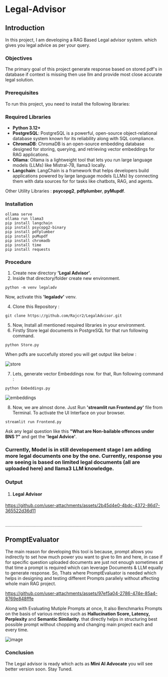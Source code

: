 # Legal-Advisor

## Introduction

In this project, I am developing a RAG Based Legal advisor system. which gives you legal advice as per your query.

### Objectives

The primary goal of this project generate response based on stored pdf's in database if context is missing then use llm and provide most close accurate legal solution.

### Prerequisites
To run this project, you need to install the following libraries:
### Required Libraries

- **Python 3.12+**
- **PostgreSQL**: PostgreSQL is a powerful, open-source object-relational database system known for its reliability along with SQL compliance.
- **ChromaDB**: ChromaDB is an open-source embedding database designed for storing, querying, and retrieving vector embeddings for RAG applications.
- **Ollama**: Ollama is a lightweight tool that lets you run large language models (LLMs) like Mistral-7B, llama3 locally.
- **Langchain**: LangChain is a framework that helps developers build applications powered by large language models (LLMs) by connecting them with data sources for for tasks like chatbots, RAG, and agents.

Other Utility Libraries : **psycopg2**, **pdfplumber**, **pyMupdf**.

### Installation

   ```
   ollama serve
   ollama run llama3
   pip install langchain
   pip install psycopg2-binary
   pip install pdfplumber
   pip install puMupdf
   pip install chromadb
   pip install time
   pip install requests
   ```

### Procedure

1.   Create new directory **'Legal Advisor'**.
2.   Inside that directory/folder create new environment.
   
   ```
   python -m venv legaladv
   ```

  Now, activate this **'legaladv'** venv.
  
4.   Clone this Repository :

   ```
   git clone https://github.com/Rajcr2/LegalAdvisor.git
   ```
5.   Now, Install all mentioned required libraries in your environment.
6.   Firstly Store legal documents in PostgreSQL for that run following command.
   ```
   python Store.py
   ``` 
   When pdfs are succefully stored you will get output like below :
   
![store](https://github.com/user-attachments/assets/6ef8066f-191b-44ad-aedb-3eaae503acc8)

7.   Lets, generate vector Embeddings now. for that, Run following command :
   
    python Embeddings.py
    
![embeddings](https://github.com/user-attachments/assets/b30ddc17-7ebb-4b51-bb1a-ef0b7ef65d7b)

8.   Now, we are almost done. Just Run **'streamlit run Frontend.py'** file from Terminal. To activate the UI Interface on your browser.
   
    streamlit run Frontend.py
   
   Ask any legal question like this **"What are Non-bailable offences under BNS ?"** and get the **'legal Advice'**. 

### Currently, Model is in still developement stage I am adding more legal documents one by the one. Currently, response you are seeing is based on limited legal documents (all are uploaded here) and llama3 LLM knowledge.

### Output

1. #### Legal Advisor

https://github.com/user-attachments/assets/2b45d4e0-4bdc-4372-86d7-365522d36d11

                           _____________________________________________________________

## PromptEvaluator

The main reason for developing this tool is because, prompt allows you indirectly to set how much power you want to give to llm and here, in case if for specific question uploaded documents are just not enough sometimes at that time a prompt is required which can leverage Documents & LLM equally to generate response. 
So, Thats where PromptEvaluator is needed which helps in designing and testing different Prompts parallely without affecting whole main RAG project.


https://github.com/user-attachments/assets/97ef5a04-2786-474e-85a4-8769e848fffe

Along with Evaluating Mutiple Prompts at once, It also Benchmarks Prompts on the basis of various metrics such as **Hallucination Score, Latency, Perplexity** and **Semantic Similarity**.
that directly helps in structuring best possible prompt without chopping and changing main project each and every time.

![image](https://github.com/user-attachments/assets/e7e5c4ee-4b5d-44e0-b2da-0853a197502e)

### Conclusion

The Legal advisor is ready which acts as **Mini AI Advocate** you will see better version soon. Stay Tuned.






